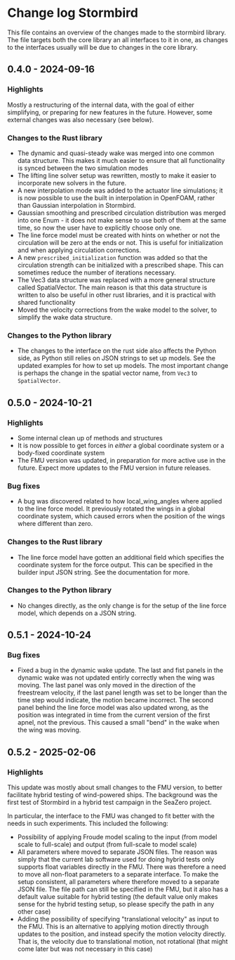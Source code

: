 # Change log Stormbird

This file contains an overview of the changes made to the stormbird library. The file targets both the core library an all interfaces to it in one, as changes to the interfaces usually will be due to changes in the core library.

## 0.4.0 - 2024-09-16

### Highlights
Mostly a restructuring of the internal data, with the goal of either simplifying, or preparing for new features in the future. However, some external changes was also necessary (see below).

### Changes to the Rust library
- The dynamic and quasi-steady wake was merged into one common data structure. This makes it much easier to ensure that all functionality is synced between the two simulation modes
- The lifting line solver setup was rewritten, mostly to make it easier to incorporate new solvers in the future.
- A new interpolation mode was added to the actuator line simulations; it is now possible to use the built in interpolation in OpenFOAM, rather than Gaussian interpolation in Stormbird.
- Gaussian smoothing and prescribed circulation distribution was merged into one Enum - it does not make sense to use both of them at the same time, so now the user have to explicitly choose only one.
- The line force model must be created with hints on whether or not the circulation will be zero at the ends or not. This is useful for initialization and when applying circulation corrections.
- A new `prescribed_initialization` function was added so that the circulation strength can be initialized with a prescribed shape. This can sometimes reduce the number of iterations necessary.
- The Vec3 data structure was replaced with a more general structure called SpatialVector. The main reason is that this data structure is written to also be useful in other rust libraries, and it is practical with shared functionality
- Moved the velocity corrections from the wake model to the solver, to simplify the wake data structure.

### Changes to the Python library
- The changes to the interface on the rust side also affects the Python side, as Python still relies on JSON strings to set up models. See the updated examples for how to set up models. The most important change is perhaps the change in the spatial vector name, from `Vec3` to `SpatialVector`.

## 0.5.0 - 2024-10-21
### Highlights
- Some internal clean up of methods and structures
- It is now possible to get forces in *either* a global coordinate system or a body-fixed coordinate system
- The FMU version was updated, in preparation for more active use in the future. Expect more updates to the FMU version in future releases.

### Bug fixes
- A bug was discovered related to how local_wing_angles where applied to the line force model. It previously rotated the wings in a global coordinate system, which caused errors when the position of the wings where different than zero.

### Changes to the Rust library
- The line force model have gotten an additional field which specifies the coordinate system for the force output. This can be specified in the builder input JSON string. See the documentation for more.

### Changes to the Python library
- No changes directly, as the only change is for the setup of the line force model, which depends on a JSON string.

## 0.5.1 - 2024-10-24
### Bug fixes
- Fixed a bug in the dynamic wake update. The last and fist panels in the dynamic wake was not updated entirly correctly when the wing was moving. The last panel was only moved in the direction of the freestream velocity, if the last panel length was set to be longer than the time step would indicate, the motion became incorrect. The second panel behind the line force model was also updated wrong, as the position was integrated in time from the current version of the first apnel, not the previous. This caused a small "bend" in the wake when the wing was moving.

## 0.5.2 - 2025-02-06
### Highlights
This update was mostly about small changes to the FMU version, to better facilitate hybrid testing of wind-powered ships. The background was the first test of Stormbird in a hybrid test campaign in the SeaZero project. 

In particular, the interface to the FMU was changed to fit better with the needs in such experiments. This included the following:
- Possibility of applying Froude model scaling to the input (from model scale to full-scale) and output (from full-scale to model scale)
- All parameters where moved to separate JSON files. The reason was simply that the current lab software used for doing hybrid tests only supports float variables directly in the FMU. There was therefore a need to move all non-float parameters to a separate interface. To make the setup consistent, all parameters where therefore moved to a separate JSON file. The file path can still be specified in the FMU, but it also has a default value suitable for hybrid testing (the default value only makes sense for the hybrid testing setup, so please specify the path in any other case)
- Adding the possibility of specifying "translational velocity" as input to the FMU. This is an alternative to applying motion directly through updates to the position, and instead specify the motion velocity directly. That is, the velocity due to translational motion, not rotational (that might come later but was not necessary in this case)
